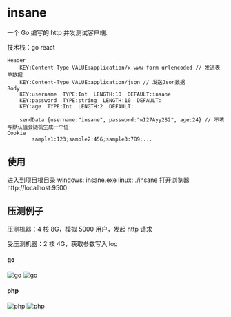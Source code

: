 # insane

一个 Go 编写的 http 并发测试客户端.

技术栈：go react

```
Header
    KEY:Content-Type VALUE:application/x-www-form-urlencoded // 发送表单数据
    KEY:Content-Type VALUE:application/json // 发送Json数据
Body
    KEY:username  TYPE:Int  LENGTH:10  DEFAULT:insane
    KEY:password  TYPE:string  LENGTH:10  DEFAULT:
    KEY:age  TYPE:Int  LENGTH:2  DEFAULT:

    sendData:{username:"insane", password:"wI27Ayy2S2", age:24} // 不填写默认值会随机生成一个值
Cookie
        sample1:123;sample2:456;sample3:789;...
```

## 使用

进入到项目根目录
windows: insane.exe
linux: ./insane
打开浏览器
http://localhost:9500

## 压测例子

压测机器：4 核 8G，模拟 5000 用户，发起 http 请求

受压测机器：2 核 4G，获取参数写入 log

#### go

![go](https://i.imgur.com/4Oczg88.png)
![go](https://i.imgur.com/voq27ou.png)

#### php

![php](https://i.imgur.com/NGkJuQM.png)
![php](https://i.imgur.com/KUJyFEB.png)
